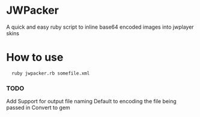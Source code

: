 # JWPacker
A quick and easy ruby script to inline base64 encoded images into jwplayer skins

# How to use

````
  ruby jwpacker.rb somefile.xml
````

### TODO

Add Support for output file naming
Default to encoding the file being passed in
Convert to gem
